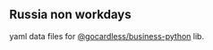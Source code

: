 ## Russia non workdays

yaml data files for [@gocardless/business-python](https://github.com/gocardless/business-python) lib.

[//]: # (xml data https://github.com/xmlcalendar/data)
[//]: # (json data with groovy parser https://github.com/d10xa/holidays-calendar)
[//]: # (rest api https://www.isdayoff.ru/extapi/)
